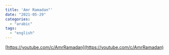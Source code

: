 ```yaml
---
title: 'Amr Ramadan"'
date: "2021-05-29"
categories:
  - "arabic"
tags:
  - "english"
---
```


[https://youtube.com/c/AmrRamadan](https://youtube.com/c/AmrRamadan)
